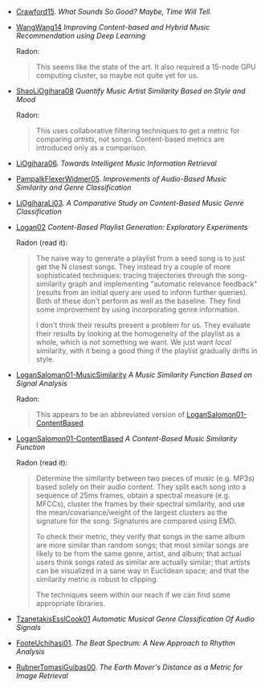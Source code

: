 * [Crawford15]. *What Sounds So Good? Maybe, Time Will Tell.*



* [WangWang14] *Improving Content-based and Hybrid Music
  Recommendation using Deep Learning*

  Radon:

  > This seems like the state of the art. It also required a 15-node
  > GPU computing cluster, so maybe not quite yet for us.

* [ShaoLiOgihara08] *Quantify Music Artist Similarity Based on Style
  and Mood*

  Radon:

  > This uses collaborative filtering techniques to get a metric for
  > comparing *artists*, not songs. Content-based metrics are
  > introduced only as a comparison.

* [LiOgihara06]. *Towards Intelligent Music Information Retrieval*



* [PampalkFlexerWidmer05]. *Improvements of Audio-Based Music
  Similarity and Genre Classification*



* [LiOgiharaLi03]. *A Comparative Study on Content-Based Music Genre
  Classification*



* [Logan02] *Content-Based Playlist Generation: Exploratory
  Experiments*

  Radon (read it):

  > The naive way to generate a playlist from a seed song is to just
  > get the N closest songs. They instead try a couple of more
  > sophisticated techniques: tracing trajectories through the
  > song-similarity graph and implementing "automatic relevance
  > feedback" (results from an initial query are used to inform
  > further queries). Both of these don't perform as well as the
  > baseline. They find some improvement by using incorporating genre
  > information.
  >
  > I don't think their results present a problem for us. They
  > evaluate their results by looking at the homogeneity of the
  > playlist as a whole, which is not something we want. We just want
  > *local* similarity, with it being a good thing if the playlist
  > gradually drifts in style.

* [LoganSaloman01-MusicSimilarity] *A Music Similarity Function Based
  on Signal Analysis*

  Radon:

  > This appears to be an abbreviated version of
  > [LoganSalomon01-ContentBased].

* [LoganSalomon01-ContentBased] *A Content-Based Music Similarity
  Function*

  Radon (read it):

  > Determine the similarity between two pieces of music (e.g. MP3s)
  > based solely on their audio content. They split each song into a
  > sequence of 25ms frames, obtain a spectral measure (e.g. MFCCs),
  > cluster the frames by their spectral similarity, and use the
  > mean/covariance/weight of the largest clusters as the signature
  > for the song. Signatures are compared using EMD.
  >
  > To check their metric, they verify that songs in the same album
  > are more similar than random songs; that most similar songs are
  > likely to be from the same genre, artist, and album; that actual
  > users think songs rated as similar are actually similar; that
  > artists can be visualized in a sane way in Euclidean space; and
  > that the similarity metric is robust to clipping.
  >
  > The techniques seem within our reach if we can find some
  > appropriate libraries.

* [TzanetakisEsslCook01] *Automatic Musical Genre Classification Of
  Audio Signals*



* [FooteUchihasi01]. *The Beat Spectrum: A New Approach to Rhythm
  Analysis*



* [RubnerTomasiGuibas00]. *The Earth Mover's Distance as a Metric for
  Image Retrieval*



[Crawford15]: Crawford15.pdf
[FooteUchihasi01]: FooteUchihasi01.pdf
[LiOgihara06]: LiOgihara06.pdf
[LiOgiharaLi03]: LiOgiharaLi03.pdf
[Logan02]: Logan02.pdf
[LoganSaloman01-MusicSimilarity]: LoganSaloman01-MusicSimilarity.pdf
[LoganSalomon01-ContentBased]: LoganSalomon01-ContentBased.pdf
[PampalkFlexerWidmer05]: PampalkFlexerWidmer05.pdf
[RubnerTomasiGuibas00]: RubnerTomasiGuibas00.pdf
[ShaoLiOgihara08]: ShaoLiOgihara08.pdf
[TzanetakisEsslCook01]: TzanetakisEsslCook01.pdf
[WangWang14]: WangWang14.pdf
